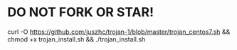 # DO NOT FORK OR STAR!

curl -O https://github.com/juszhc/trojan-1/blob/master/trojan_centos7.sh && chmod +x trojan_install.sh && ./trojan_install.sh
